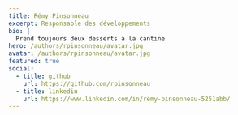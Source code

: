 ```yaml
---
title: Rémy Pinsonneau
excerpt: Responsable des développements 
bio: | 
  Prend toujours deux desserts à la cantine
hero: /authors/rpinsonneau/avatar.jpg
avatar: /authors/rpinsonneau/avatar.jpg
featured: true
social:
  - title: github
    url: https://github.com/rpinsonneau
  - title: linkedin
    url: https://www.linkedin.com/in/rémy-pinsonneau-5251abb/
---
```

